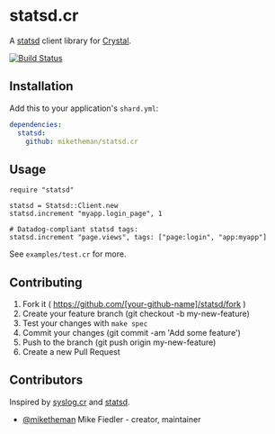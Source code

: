 # statsd.cr

A [statsd](https://github.com/etsy/statsd) client library for [Crystal](http://crystal-lang.org/).

[![Build Status](https://travis-ci.org/miketheman/statsd.cr.svg?branch=master)](https://travis-ci.org/miketheman/statsd.cr)

## Installation

Add this to your application's `shard.yml`:

```yaml
dependencies:
  statsd:
    github: miketheman/statsd.cr
```


## Usage

```crystal
require "statsd"

statsd = Statsd::Client.new
statsd.increment "myapp.login_page", 1

# Datadog-compliant statsd tags:
statsd.increment "page.views", tags: ["page:login", "app:myapp"]
```

See `examples/test.cr` for more.


## Contributing

1. Fork it ( https://github.com/[your-github-name]/statsd/fork )
2. Create your feature branch (git checkout -b my-new-feature)
3. Test your changes with `make spec`
4. Commit your changes (git commit -am 'Add some feature')
5. Push to the branch (git push origin my-new-feature)
6. Create a new Pull Request


## Contributors
Inspired by [syslog.cr](https://github.com/comandeo/syslog.cr) and [statsd](https://github.com/reinh/statsd).

- [@miketheman](https://github.com/miketheman) Mike Fiedler - creator, maintainer
